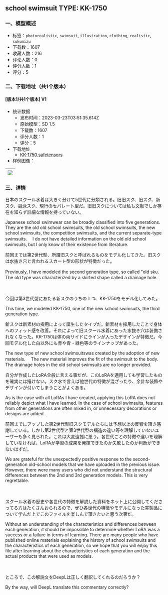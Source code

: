 ## school swimsuit TYPE: KK-1750
### 一、模型概述

- 标签：`photorealistic`, `swimsuit`, `illustration`, `clothing`, `realistic`, `sukumizu`
- 下载数：1607
- 收藏人数：216
- 评论人数：0
- 评分人数：1
- 评分：5

### 二、下载地址（共1个版本）

#### [版本1/共1个版本] V1

- 统计数据
  - 发布时间：2023-03-23T03:51:35.614Z
  - 原始模型：SD 1.5
  - 下载数：1607
  - 评分人数：1
  - 评分：5
- 下载地址
  - [KK-1750.safetensors](https://civitai.com/api/download/models/20082)
- 样例图像：

| <img src="https://image.civitai.com/xG1nkqKTMzGDvpLrqFT7WA/83b94da2-8ca8-4110-a9ad-54c7d4b83700/width=450/212271.jpeg" /> |
| ---- |


### 三、详情
<p>日本のスクール水着は大きく分けて5世代に分類される。旧旧スク、旧スク、新スク、競泳スク、現行のセパレート型だ。旧旧スクについては私も文献でしか存在を知らず詳細な情報を持っていない。</p><p>Japanese school swimwear can be broadly classified into five generations. They are the old old school swimsuits, the old school swimsuits, the new school swimsuits, the competition swimsuits, and the current separate-type swimsuits.　 I do not have detailed information on the old old school swimsuits, but I only know of their existence from literature.</p><p></p><p>前回までは第2世代型、所謂旧スクと呼ばれるものをモデル化してきた。旧スクは水抜き穴と言われるスカート型の形状が特徴だった。</p><p>Previously, I have modeled the second generation type, so called "old sku.　The old type was characterized by a skirted shape called a drainage hole.</p><p>　</p><p>今回は第3世代型にあたる新スクのうちの１つ、KK-1750をモデル化してみた。</p><p>This time, we modeled KK-1750, one of the new school swimsuits, the third generation type.</p><p>新スクは新素材の採用によって誕生したタイプだ。新素材を採用したことで身体へのフィット感を改善。それによって旧スクール水着にあった水抜き穴は装備されなくなった。KK-1750は体の両サイドにラインが入ったデザインが特徴だ。今回モデル化した白以外にも赤や青・緑色等のラインナップがあった。</p><p>The new type of new school swimsuitswas created by the adoption of new materials.　 The new material improves the fit of the swimsuit to the body. The drainage holes in the old school swimsuits are no longer provided.</p><p>自分が作成したLoRA全般に言える事だが、このLoRAを適用しても学習したものを確実には描けない。スク水で言えば他世代の特徴が混ざったり、余計な装飾やデザインが付いてしまうことがよくある。</p><p>As is the case with all LoRAs I have created, applying this LoRA does not reliably depict what I have learned. In the case of school swimsuits, features from other generations are often mixed in, or unnecessary decorations or designs are added.</p><p>前回までにアップした第2世代型旧スクモデルたちには予想以上の反響を頂き感謝している。しかし第2世代型と第3世代型の構造の違い等を理解していないユーザーも多く見られた。これは大変遺憾に思う。各世代ごとの特徴や違いを理解していなければ、LoRAが学習の成果を発揮できたのか失敗したのか判断ができないはずだ。</p><p>We are grateful for the unexpectedly positive response to the second-generation old-school models that we have uploaded in the previous issue. However, there were many users who did not understand the structural differences between the 2nd and 3rd generation models. This is very regrettable.</p><p>　</p><p>スクール水着の歴史や各世代の特徴を解説した資料をネット上に公開してくださってる方はたくさんおられるので、ぜひ各世代の特徴やモデルになった実製品について学んだ上でこのファイルを楽しんで頂きたいと思う次第だ。</p><p>Without an understanding of the characteristics and differences between each generation, it should be impossible to determine whether LoRA was a success or a failure in terms of learning. There are many people who have published online materials explaining the history of school swimsuits and the characteristics of each generation, so we hope that you will enjoy this file after learning about the characteristics of each generation and the actual products that were used as models.</p><p>　</p><p>ところで、この解説文をDeepLは正しく翻訳してくれるのだろうか？</p><p>By the way, will DeepL translate this commentary correctly?</p><p></p>